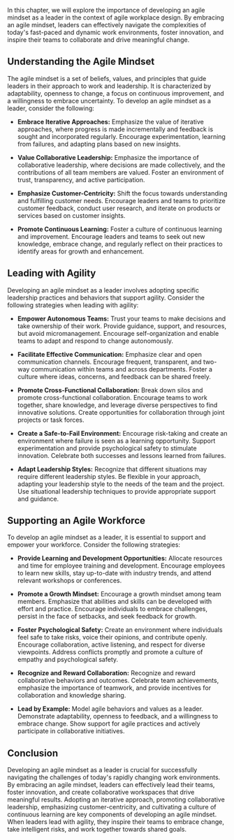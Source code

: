 
In this chapter, we will explore the importance of developing an agile mindset as a leader in the context of agile workplace design. By embracing an agile mindset, leaders can effectively navigate the complexities of today's fast-paced and dynamic work environments, foster innovation, and inspire their teams to collaborate and drive meaningful change.

**Understanding the Agile Mindset**
-----------------------------------

The agile mindset is a set of beliefs, values, and principles that guide leaders in their approach to work and leadership. It is characterized by adaptability, openness to change, a focus on continuous improvement, and a willingness to embrace uncertainty. To develop an agile mindset as a leader, consider the following:

* **Embrace Iterative Approaches:** Emphasize the value of iterative approaches, where progress is made incrementally and feedback is sought and incorporated regularly. Encourage experimentation, learning from failures, and adapting plans based on new insights.

* **Value Collaborative Leadership:** Emphasize the importance of collaborative leadership, where decisions are made collectively, and the contributions of all team members are valued. Foster an environment of trust, transparency, and active participation.

* **Emphasize Customer-Centricity:** Shift the focus towards understanding and fulfilling customer needs. Encourage leaders and teams to prioritize customer feedback, conduct user research, and iterate on products or services based on customer insights.

* **Promote Continuous Learning:** Foster a culture of continuous learning and improvement. Encourage leaders and teams to seek out new knowledge, embrace change, and regularly reflect on their practices to identify areas for growth and enhancement.

**Leading with Agility**
------------------------

Developing an agile mindset as a leader involves adopting specific leadership practices and behaviors that support agility. Consider the following strategies when leading with agility:

* **Empower Autonomous Teams:** Trust your teams to make decisions and take ownership of their work. Provide guidance, support, and resources, but avoid micromanagement. Encourage self-organization and enable teams to adapt and respond to change autonomously.

* **Facilitate Effective Communication:** Emphasize clear and open communication channels. Encourage frequent, transparent, and two-way communication within teams and across departments. Foster a culture where ideas, concerns, and feedback can be shared freely.

* **Promote Cross-Functional Collaboration:** Break down silos and promote cross-functional collaboration. Encourage teams to work together, share knowledge, and leverage diverse perspectives to find innovative solutions. Create opportunities for collaboration through joint projects or task forces.

* **Create a Safe-to-Fail Environment:** Encourage risk-taking and create an environment where failure is seen as a learning opportunity. Support experimentation and provide psychological safety to stimulate innovation. Celebrate both successes and lessons learned from failures.

* **Adapt Leadership Styles:** Recognize that different situations may require different leadership styles. Be flexible in your approach, adapting your leadership style to the needs of the team and the project. Use situational leadership techniques to provide appropriate support and guidance.

**Supporting an Agile Workforce**
---------------------------------

To develop an agile mindset as a leader, it is essential to support and empower your workforce. Consider the following strategies:

* **Provide Learning and Development Opportunities:** Allocate resources and time for employee training and development. Encourage employees to learn new skills, stay up-to-date with industry trends, and attend relevant workshops or conferences.

* **Promote a Growth Mindset:** Encourage a growth mindset among team members. Emphasize that abilities and skills can be developed with effort and practice. Encourage individuals to embrace challenges, persist in the face of setbacks, and seek feedback for growth.

* **Foster Psychological Safety:** Create an environment where individuals feel safe to take risks, voice their opinions, and contribute openly. Encourage collaboration, active listening, and respect for diverse viewpoints. Address conflicts promptly and promote a culture of empathy and psychological safety.

* **Recognize and Reward Collaboration:** Recognize and reward collaborative behaviors and outcomes. Celebrate team achievements, emphasize the importance of teamwork, and provide incentives for collaboration and knowledge sharing.

* **Lead by Example:** Model agile behaviors and values as a leader. Demonstrate adaptability, openness to feedback, and a willingness to embrace change. Show support for agile practices and actively participate in collaborative initiatives.

**Conclusion**
--------------

Developing an agile mindset as a leader is crucial for successfully navigating the challenges of today's rapidly changing work environments. By embracing an agile mindset, leaders can effectively lead their teams, foster innovation, and create collaborative workspaces that drive meaningful results. Adopting an iterative approach, promoting collaborative leadership, emphasizing customer-centricity, and cultivating a culture of continuous learning are key components of developing an agile mindset. When leaders lead with agility, they inspire their teams to embrace change, take intelligent risks, and work together towards shared goals.
